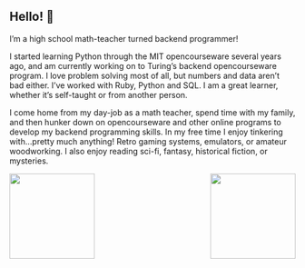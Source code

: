 ## Hello! 👋

I’m a high school math-teacher turned backend programmer! 

I started learning Python through the MIT opencourseware several years ago, and am currently working on to Turing’s backend opencourseware program. I love problem solving most of all, but numbers and data aren’t bad either. I’ve worked with Ruby, Python and SQL. I am a great learner, whether it’s self-taught or from another person. 

I come home from my day-job as a math teacher, spend time with my family, and then hunker down on opencourseware and other online programs to develop my backend programming skills. In my free time I enjoy tinkering with…pretty much anything!  Retro gaming systems, emulators, or amateur woodworking. I also enjoy reading sci-fi, fantasy, historical fiction, or mysteries.


<p>
<img align=right width=150 src="https://github.com/user-attachments/assets/6d8948df-8e83-4f67-9ff9-7cfd0f5beccf" />
<img align=left width=150 src="https://github.com/user-attachments/assets/59d4042e-96cb-42c0-843d-8547ffe1bfbd" />
</p>




<!--
**jenrush2/jenrush2** is a ✨ _special_ ✨ repository because its `README.md` (this file) appears on your GitHub profile.

Here are some ideas to get you started:

- 🔭 I’m currently working on ...
- 🌱 I’m currently learning ...
- 👯 I’m looking to collaborate on ...
- 🤔 I’m looking for help with ...
- 💬 Ask me about ...
- 📫 How to reach me: ...
- 😄 Pronouns: ...
- ⚡ Fun fact: ...
-->
